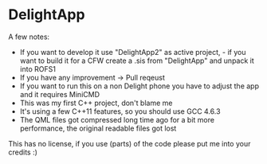# DelightApp

A few notes:

- If you want to develop it use "DelightApp2" as active project, - if you want to build it for a CFW create a .sis from "DelightApp" and unpack it into ROFS1
- If you have any improvement -> Pull reqeust
- If you want to run this on a non Delight phone you have to adjust the app and it requires MiniCMD
- This was my first C++ project, don't blame me
- It's using a few C++11 features, so you should use GCC 4.6.3
- The QML files got compressed long time ago for a bit more performance, the original readable files got lost

This has no license, if you use (parts) of the code please put me into your credits :) 